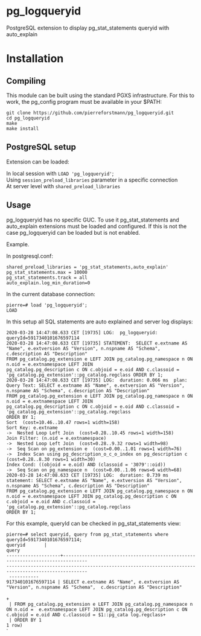 # pg_logqueryid
PostgreSQL extension to display pg_stat_statements queryid with auto_explain


# Installation
## Compiling

This module can be built using the standard PGXS infrastructure. For this to work, the pg_config program must be available in your $PATH:
  
`git clone https://github.com/pierreforstmann/pg_logqueryid.git` <br>
`cd pg_logqueryid` <br>
`make` <br>
`make install` <br>

## PostgreSQL setup

Extension can be loaded:

In local session with `LOAD 'pg_logqueryid'`; <br>
Using `session_preload_libraries` parameter in a specific connection <br>
At server level with `shared_preload_libraries` <br>

## Usage
pg_logqueryid has no specific GUC.
To use it pg_stat_statements and auto_explain extensions must be loaded and configured. If this is not the case pg_logqueryid can be loaded but is not enabled.

Example.

In postgresql.conf:

`shared_preload_libraries = 'pg_stat_statements,auto_explain'` <br>
`pg_stat_statements.max = 10000` <br>
`pg_stat_statements.track = all` <br>
`auto_explain.log_min_duration=0` <br>

In the current database connection:

`pierre=# load 'pg_logqueryid';`<br>
`LOAD` <br>


In this setup all SQL statements are auto explained and server log displays:

`2020-03-28 14:47:08.633 CET [19735] LOG:  pg_logqueryid: queryId=5917340101676597114` <br>
`2020-03-28 14:47:08.633 CET [19735] STATEMENT:  SELECT e.extname AS "Name", e.extversion AS "Version", n.nspname AS "Schema", c.description AS "Description"` <br>
	`FROM pg_catalog.pg_extension e LEFT JOIN pg_catalog.pg_namespace n ON n.oid = e.extnamespace LEFT JOIN` <br> `pg_catalog.pg_description c ON c.objoid = e.oid AND c.classoid = 'pg_catalog.pg_extension'::pg_catalog.regclass
	ORDER BY 1;` <br>
`2020-03-28 14:47:08.633 CET [19735] LOG:  duration: 0.066 ms  plan:` <br>
	`Query Text: SELECT e.extname AS "Name", e.extversion AS "Version", n.nspname AS "Schema", c.description AS "Description"` <br>
	`FROM pg_catalog.pg_extension e LEFT JOIN pg_catalog.pg_namespace n ON n.oid = e.extnamespace LEFT JOIN` <br> `pg_catalog.pg_description c ON c.objoid = e.oid AND c.classoid = 'pg_catalog.pg_extension'::pg_catalog.regclass` <br>
	`ORDER BY 1;` <br>
	`Sort  (cost=10.46..10.47 rows=1 width=158)` <br>
	  `Sort Key: e.extname` <br>
	  `->  Nested Loop Left Join  (cost=0.28..10.45 rows=1 width=158)` <br>
	        `Join Filter: (n.oid = e.extnamespace)` <br>
	        `->  Nested Loop Left Join  (cost=0.28..9.32 rows=1 width=98)` <br>
	              `->  Seq Scan on pg_extension e  (cost=0.00..1.01 rows=1 width=76)` <br>
	              `->  Index Scan using pg_description_o_c_o_index on pg_description c  (cost=0.28..8.30 rows=1 width=30)` <br>
	                    `Index Cond: ((objoid = e.oid) AND (classoid = '3079'::oid))` <br>
	        `->  Seq Scan on pg_namespace n  (cost=0.00..1.06 rows=6 width=68)` <br>
`2020-03-28 14:47:08.633 CET [19735] LOG:  duration: 0.739 ms  statement: SELECT e.extname AS "Name", e.extversion AS "Version", n.nspname AS "Schema", c.description AS "Description"` <br>
	`FROM pg_catalog.pg_extension e LEFT JOIN pg_catalog.pg_namespace n ON n.oid = e.extnamespace LEFT JOIN pg_catalog.pg_description c ON c.objoid = e.oid AND c.classoid = 'pg_catalog.pg_extension'::pg_catalog.regclass` <br>
	`ORDER BY 1;` <br>


For this example, queryId can be checked in pg_stat_statements view:


`pierre=# select queryid, query from pg_stat_statements where queryId=5917340101676597114;` <br>
       `queryid       |                                                                               ` <br>
               `query                                                                                 ` <br>
`--------------------+-------------------------------------------------------------------------------` <br>
`----------------------------------------------------------------------------------------------------` <br>
` -----------` <br>
 `917340101676597114 | SELECT e.extname AS "Name", e.extversion AS "Version", n.nspname AS "Schema", 
c.description AS "Description" ` <br>                                                           
           `+` <br>
                   ` | FROM pg_catalog.pg_extension e LEFT JOIN pg_catalog.pg_namespace n ON n.oid = 
e.extnamespace LEFT JOIN pg_catalog.pg_description c ON c.objoid = e.oid AND c.classoid = $1::pg_cata
log.regclass+` <br>
                   ` | ORDER BY 1` <br>
`1 row)`<br>
`

